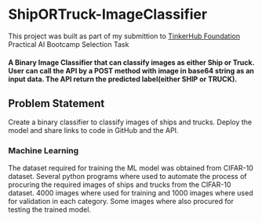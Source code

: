 # ShipORTruck-ImageClassifier

This project was built as part of my submittion to [TinkerHub Foundation](https://tinkerhub.org/) Practical AI Bootcamp Selection Task

#### A Binary Image Classifier that can classify images as either Ship or Truck. User can call the API by a POST method with image in base64 string as an input data. The API return the predicted label(either SHIP or TRUCK).

## Problem Statement

Create a binary classifier to classify images of ships and trucks. Deploy the model and share links to code in GitHub and the API. 


### Machine Learning

The dataset required for training the ML model was obtained from CIFAR-10 dataset. Several python programs where used to automate the process of procuring the required images of ships and trucks from the CIFAR-10 dataset. 4000 images where used for training and 1000 images where used for validation in each category. Some images where also procured for testing the trained model.
